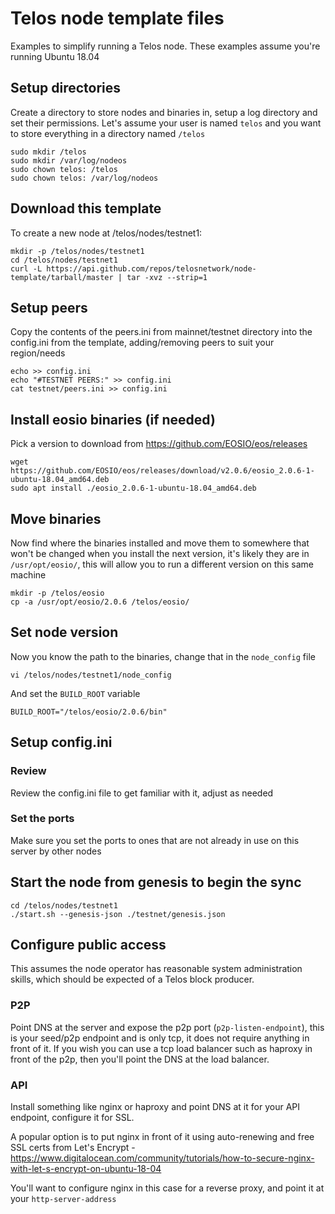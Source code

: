 # Telos node template files
Examples to simplify running a Telos node.  These examples assume you're running Ubuntu 18.04

## Setup directories
Create a directory to store nodes and binaries in, setup a log directory and set their permissions.  Let's assume your user is named `telos` and you want to store everything in a directory named `/telos`
```shell
sudo mkdir /telos
sudo mkdir /var/log/nodeos
sudo chown telos: /telos
sudo chown telos: /var/log/nodeos
```

## Download this template
To create a new node at /telos/nodes/testnet1:
```shell
mkdir -p /telos/nodes/testnet1
cd /telos/nodes/testnet1
curl -L https://api.github.com/repos/telosnetwork/node-template/tarball/master | tar -xvz --strip=1
```

## Setup peers

Copy the contents of the peers.ini from mainnet/testnet directory into the config.ini from the template, adding/removing peers to suit your region/needs
```shell
echo >> config.ini
echo "#TESTNET PEERS:" >> config.ini
cat testnet/peers.ini >> config.ini
```

## Install eosio binaries (if needed)
Pick a version to download from https://github.com/EOSIO/eos/releases
```shell
wget https://github.com/EOSIO/eos/releases/download/v2.0.6/eosio_2.0.6-1-ubuntu-18.04_amd64.deb
sudo apt install ./eosio_2.0.6-1-ubuntu-18.04_amd64.deb
```

## Move binaries
Now find where the binaries installed and move them to somewhere that won't be changed when you install the next version, it's likely they are in `/usr/opt/eosio/`, this will allow you to run a different version on this same machine
```shell
mkdir -p /telos/eosio
cp -a /usr/opt/eosio/2.0.6 /telos/eosio/
```

## Set node version
Now you know the path to the binaries, change that in the `node_config` file
```shell
vi /telos/nodes/testnet1/node_config
```
And set the `BUILD_ROOT` variable
```
BUILD_ROOT="/telos/eosio/2.0.6/bin"
```

## Setup config.ini
### Review
Review the config.ini file to get familiar with it, adjust as needed

### Set the ports
Make sure you set the ports to ones that are not already in use on this server by other nodes

## Start the node from genesis to begin the sync
```shell
cd /telos/nodes/testnet1
./start.sh --genesis-json ./testnet/genesis.json
```

## Configure public access
This assumes the node operator has reasonable system administration skills, which should be expected of a Telos block producer.
### P2P
Point DNS at the server and expose the p2p port (`p2p-listen-endpoint`), this is your seed/p2p endpoint and is only tcp, it does not require anything in front of it.  If you wish you can use a tcp load balancer such as haproxy in front of the p2p, then you'll point the DNS at the load balancer.
### API
Install something like nginx or haproxy and point DNS at it for your API endpoint, configure it for SSL.

A popular option is to put nginx in front of it using auto-renewing and free SSL certs from Let's Encrypt - https://www.digitalocean.com/community/tutorials/how-to-secure-nginx-with-let-s-encrypt-on-ubuntu-18-04

You'll want to configure nginx in this case for a reverse proxy, and point it at your `http-server-address`
